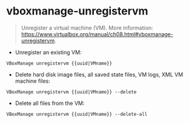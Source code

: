 # vboxmanage-unregistervm

> Unregister a virtual machine (VM).
> More information: <https://www.virtualbox.org/manual/ch08.html#vboxmanage-unregistervm>.

- Unregister an existing VM:

`VBoxManage unregistervm {{uuid|VMname}}`

- Delete hard disk image files, all saved state files, VM logs, XML VM machine files:

`VBoxManage unregistervm {{uuid|VMname}} --delete`

- Delete all files from the VM:

`VBoxManage unregistervm {{uuid|VMname}} --delete-all`
